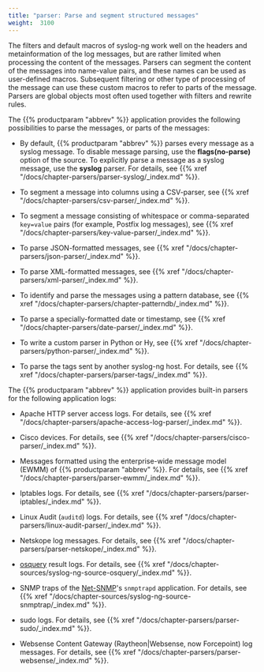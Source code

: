 ```yaml
---
title: "parser: Parse and segment structured messages"
weight:  3100
---
```

<!-- DISCLAIMER: This file is based on the syslog-ng Open Source Edition documentation https://github.com/balabit/syslog-ng-ose-guides/commit/2f4a52ee61d1ea9ad27cb4f3168b95408fddfdf2 and is used under the terms of The syslog-ng Open Source Edition Documentation License. The file has been modified by Axoflow. -->

The filters and default macros of syslog-ng work well on the headers and metainformation of the log messages, but are rather limited when processing the content of the messages. Parsers can segment the content of the messages into name-value pairs, and these names can be used as user-defined macros. Subsequent filtering or other type of processing of the message can use these custom macros to refer to parts of the message. Parsers are global objects most often used together with filters and rewrite rules.

The {{% productparam "abbrev" %}} application provides the following possibilities to parse the messages, or parts of the messages:

  - By default, {{% productparam "abbrev" %}} parses every message as a syslog message. To disable message parsing, use the **flags(no-parse)** option of the source. To explicitly parse a message as a syslog message, use the **syslog** parser. For details, see {{% xref "/docs/chapter-parsers/parser-syslog/_index.md" %}}.

  - To segment a message into columns using a CSV-parser, see {{% xref "/docs/chapter-parsers/csv-parser/_index.md" %}}.

  - To segment a message consisting of whitespace or comma-separated `key=value` pairs (for example, Postfix log messages), see {{% xref "/docs/chapter-parsers/key-value-parser/_index.md" %}}.

  - To parse JSON-formatted messages, see {{% xref "/docs/chapter-parsers/json-parser/_index.md" %}}.

  - To parse XML-formatted messages, see {{% xref "/docs/chapter-parsers/xml-parser/_index.md" %}}.

  - To identify and parse the messages using a pattern database, see {{% xref "/docs/chapter-parsers/chapter-patterndb/_index.md" %}}.

  - To parse a specially-formatted date or timestamp, see {{% xref "/docs/chapter-parsers/date-parser/_index.md" %}}.

  - To write a custom parser in Python or Hy, see {{% xref "/docs/chapter-parsers/python-parser/_index.md" %}}.

  - To parse the tags sent by another syslog-ng host. For details, see {{% xref "/docs/chapter-parsers/parser-tags/_index.md" %}}.

The {{% productparam "abbrev" %}} application provides built-in parsers for the following application logs:

  - Apache HTTP server access logs. For details, see {{% xref "/docs/chapter-parsers/apache-access-log-parser/_index.md" %}}.

  - Cisco devices. For details, see {{% xref "/docs/chapter-parsers/cisco-parser/_index.md" %}}.

  - Messages formatted using the enterprise-wide message model (EWMM) of {{% productparam "abbrev" %}}. For details, see {{% xref "/docs/chapter-parsers/parser-ewmm/_index.md" %}}.

  - Iptables logs. For details, see {{% xref "/docs/chapter-parsers/parser-iptables/_index.md" %}}.

  - Linux Audit (`auditd`) logs. For details, see {{% xref "/docs/chapter-parsers/linux-audit-parser/_index.md" %}}.

  - Netskope log messages. For details, see {{% xref "/docs/chapter-parsers/parser-netskope/_index.md" %}}.

  - [osquery](https://osquery.io) result logs. For details, see {{% xref "/docs/chapter-sources/syslog-ng-source-osquery/_index.md" %}}.

  - SNMP traps of the [Net-SNMP](http://www.net-snmp.org)'s `snmptrapd` application. For details, see {{% xref "/docs/chapter-sources/syslog-ng-source-snmptrap/_index.md" %}}.

  - sudo logs. For details, see {{% xref "/docs/chapter-parsers/parser-sudo/_index.md" %}}.

  - Websense Content Gateway (Raytheon|Websense, now Forcepoint) log messages. For details, see {{% xref "/docs/chapter-parsers/parser-websense/_index.md" %}}.
